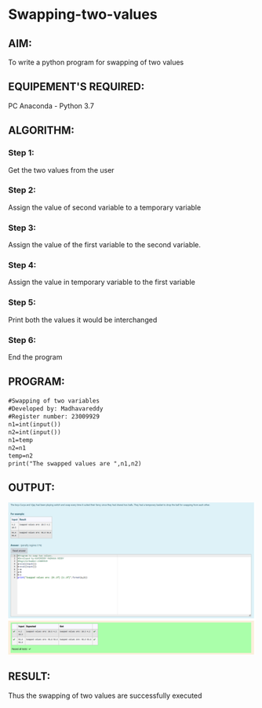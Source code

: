 # Swapping-two-values
## AIM:
To write a python program for swapping of two values
## EQUIPEMENT'S REQUIRED: 
PC
Anaconda - Python 3.7
## ALGORITHM: 
### Step 1:
Get the two values from the user
### Step 2: 
Assign the value of second variable to a temporary variable 
### Step 3: 
Assign the value of the first variable to the second variable.
### Step 4:  
Assign the value in temporary variable to the first variable
### Step 5: 
Print both the values it would be interchanged
### Step 6: 
End the program
## PROGRAM:
```
#Swapping of two variables
#Developed by: Madhavareddy
#Register number: 23009929
n1=int(input())
n2=int(input())
n1=temp
n2=n1
temp=n2
print("The swapped values are ",n1,n2)
```
## OUTPUT:
![output](/swapping%20of%20two%20numbers.png)
## RESULT:
Thus the swapping of two values are successfully executed



